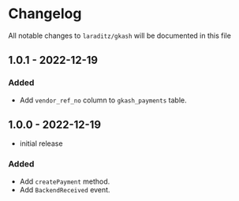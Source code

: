 # Changelog

All notable changes to `laraditz/gkash` will be documented in this file

## 1.0.1 - 2022-12-19

### Added
- Add `vendor_ref_no` column to `gkash_payments` table.

## 1.0.0 - 2022-12-19

- initial release

### Added
- Add `createPayment` method.
- Add `BackendReceived` event.
